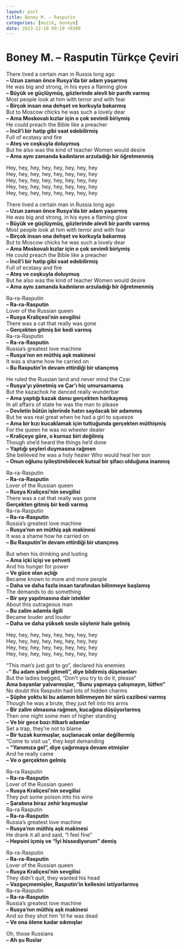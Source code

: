 ```yaml
---
layout: post
title: Boney M. – Rasputin
categories: [muzik, boneym]
date: 2023-12-10 09:19 +0300
---
```


# Boney M. – Rasputin Türkçe Çeviri

There lived a certain man in Russia long ago <br>
**– Uzun zaman önce Rusya’da bir adam yaşarmış <br>**
He was big and strong, in his eyes a flaming glow <br>
**– Büyük ve güçlüymüş, gözlerinde alevli bir parıltı varmış <br>**
Most people look at him with terror and with fear <br>
**– Birçok insan ona dehşet ve korkuyla bakarmış <br>**
But to Moscow chicks he was such a lovely dear <br>
**– Ama Moskovalı kızlar için o çok sevimli biriymiş <br>**
He could preach the Bible like a preacher <br>
**– İncil’i bir hatip gibi vaat edebilirmiş <br>**
Full of ecstasy and fire <br>
**– Ateş ve coşkuyla doluymuş <br>**
But he also was the kind of teacher Women would desire <br>
**– Ama aynı zamanda kadınların arzuladığı bir öğretmenmiş**

Hey, hey, hey, hey, hey, hey, hey, hey <br>
Hey, hey, hey, hey, hey, hey, hey, hey <br>
Hey, hey, hey, hey, hey, hey, hey, hey <br>
Hey, hey, hey, hey, hey, hey, hey, hey <br>
Hey, hey, hey, hey, hey, hey, hey, hey

There lived a certain man in Russia long ago <br>
**– Uzun zaman önce Rusya’da bir adam yaşarmış <br>**
He was big and strong, in his eyes a flaming glow <br>
**– Büyük ve güçlüymüş, gözlerinde alevli bir parıltı varmış <br>**
Most people look at him with terror and with fear <br>
**– Birçok insan ona dehşet ve korkuyla bakarmış <br>**
But to Moscow chicks he was such a lovely dear <br>
**– Ama Moskovalı kızlar için o çok sevimli biriymiş <br>**
He could preach the Bible like a preacher <br>
**– İncil’i bir hatip gibi vaat edebilirmiş <br>**
Full of ecstasy and fire <br>
**– Ateş ve coşkuyla doluymuş <br>**
But he also was the kind of teacher Women would desire <br>
**– Ama aynı zamanda kadınların arzuladığı bir öğretmenmiş**

Ra-ra-Rasputin <br>
**– Ra-ra-Rasputin <br>**
Lover of the Russian queen <br>
**– Rusya Kraliçesi’nin sevgilisi <br>**
There was a cat that really was gone <br>
**– Gerçekten gitmiş bir kedi varmış <br>**
Ra-ra-Rasputin <br>
**– Ra-ra-Rasputin <br>**
Russia’s greatest love machine <br>
**– Rusya’nın en müthiş aşk makinesi <br>**
It was a shame how he carried on <br>
**– Bu Rasputin’in devam ettirdiği bir utançmış**

He ruled the Russian land and never mind the Czar <br>
**– Rusya’yı yönetmiş ve Çar’ı hiç umursamamış <br>**
But the kazachok he danced really wunderbar <br>
**– Ama yaptığı kazak dansı gerçekten harikaymış <br>**
In all affairs of state he was the man to please <br>
**– Devletin bütün işlerinde hatırı sayılacak bir adammış <br>**
But he was real great when he had a girl to squeeze <br>
**– Ama bir kızı kucaklamak için tuttuğunda gerçekten müthişmiş <br>**
For the queen he was no wheeler dealer <br>
**– Kraliçeye göre, o kurnaz biri değilmiş <br>**
Though she’d heard the things he’d done <br>
**– Yaptığı şeyleri duymasına rağmen <br>**
She believed he was a holy healer Who would heal her son <br>
**– Onun oğlunu iyileştirebilecek kutsal bir şifacı olduğuna inanmış**

Ra-ra-Rasputin <br>
**– Ra-ra-Rasputin <br>**
Lover of the Russian queen <br>
**– Rusya Kraliçesi’nin sevgilisi <br>**
There was a cat that really was gone <br>
**Gerçekten gitmiş bir kedi varmış <br>**
Ra-ra-Rasputin <br>
**– Ra-ra-Rasputin <br>**
Russia’s greatest love machine <br>
**– Rusya’nın en müthiş aşk makinesi <br>**
It was a shame how he carried on <br>
**– Bu Rasputin’in devam ettirdiği bir utançmış**

But when his drinking and lusting <br>
**– Ama içki içişi ve şehveti <br>**
And his hunger for power <br>
**– Ve güce olan açlığı <br>**
Became known to more and more people <br>
**– Daha ve daha fazla insan tarafından bilinmeye başlamış <br>**
The demands to do something <br>
**– Bir şey yapılmasına dair istekler <br>**
About this outrageous man <br>
**– Bu zalim adamla ilgili <br>**
Became louder and louder <br>
**– Daha ve daha yüksek sesle söylenir hale gelmiş <br>**

Hey, hey, hey, hey, hey, hey, hey, hey <br>
Hey, hey, hey, hey, hey, hey, hey, hey <br>
Hey, hey, hey, hey, hey, hey, hey, hey <br>
Hey, hey, hey, hey, hey, hey, hey, hey

“This man’s just got to go”, declared his enemies <br>
**-” Bu adam şimdi gitmeli”, diye bildirmiş düşmanları <br>**
But the ladies begged, “Don’t you try to do it, please” <br>
**Ama bayanlar yalvarmışlar, “Bunu yapmaya çalışmayın, lütfen” <br>**
No doubt this Rasputin had lots of hidden charms <br>
**– Şüphe yoktu ki bu adamın bilinmeyen bir sürü cazibesi varmış <br>**
Though he was a brute, they just fell into his arms <br>
**– Bir zalim olmasına rağmen, kucağına düşüyorlarmış <br>**
Then one night some men of higher standing <br>
**– Ve bir gece bazı itibarlı adamlar <br>**
Set a trap, they’re not to blame <br>
**– Bir tuzak kurmuşlar, suçlanacak onlar değillermiş <br>**
“Come to visit us”, they kept demanding <br>
**– “Yanımıza gel”, diye çağırmaya devam etmişler <br>**
And he really came <br>
**– Ve o gerçekten gelmiş**

Ra-ra Rasputin <br>
**– Ra-ra-Rasputin <br>**
Lover of the Russian queen <br>
**– Rusya Kraliçesi’nin sevgilisi <br>**
They put some poison into his wine <br>
**– Şarabına biraz zehir koymuşlar <br>**
Ra-ra Rasputin <br>
**– Ra-ra-Rasputin <br>**
Russia’s greatest love machine <br>
**– Rusya’nın müthiş aşk makinesi <br>**
He drank it all and said, “I feel fine” <br>
**– Hepsini içmiş ve “İyi hissediyorum” demiş**

Ra-ra-Rasputin <br>
**– Ra-ra-Rasputin <br>**
Lover of the Russian queen <br>
**– Rusya Kraliçesi’nin sevgilisi <br>**
They didn’t quit, they wanted his head <br>
**– Vazgeçmemişler, Rasputin’in kellesini istiyorlarmış <br>**
Ra-ra-Rasputin <br>
**– Ra-ra-Rasputin <br>**
Russia’s greatest love machine <br>
**– Rusya’nın müthiş aşk makinesi <br>**
And so they shot him ’til he was dead <br>
**– Ve ona ölene kadar sıkmışlar**

Oh, those Russians <br>
**– Ah şu Ruslar**
